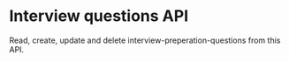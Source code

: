 # Interview questions API

Read, create, update and delete interview-preperation-questions from this API.
